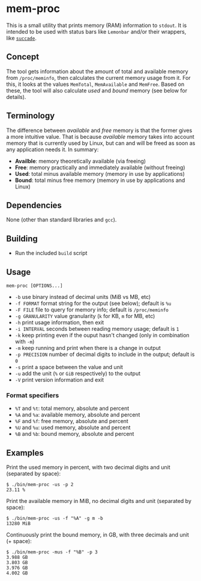 # mem-proc

This is a small utility that prints memory (RAM) information to `stdout`.
It is intended to be used with status bars like `Lemonbar` and/or their 
wrappers, like [`succade`](https://github.com/domsson/succade).

## Concept 

The tool gets information about the amount of total and available memory from 
`/proc/meminfo`, then calculates the current memory usage from it. For this, it 
looks at the values `MemTotal`, `MemAvailable` and `MemFree`. Based on these, 
the tool will also calculate _used_ and _bound_ memory (see below for details).

## Terminology

The difference between _available_ and _free_ memory is that the former gives
a more intuitive value. That is because _available_ memory takes into account 
memory that is currently used by Linux, but can and will be freed as soon as 
any application needs it. In summary:

 - **Availble**: memory theoretically available (via freeing)
 - **Free**: memory practically and immediately available (without freeing)
 - **Used**: total minus available memory (memory in use by applications)
 - **Bound**: total minus free memory (memory in use by applications and Linux)

## Dependencies

None (other than standard libraries and `gcc`).

## Building

- Run the included `build` script

## Usage

    mem-proc [OPTIONS...]

- `-b` use binary instead of decimal units (MiB vs MB, etc)
- `-f FORMAT` format string for the output (see below); default is `%u`
- `-F FILE` file to query for memory info; default is `/proc/meminfo`
- `-g GRANULARITY` value granularity (`k` for KB, `m` for MB, etc)
- `-h` print usage information, then exit
- `-i INTERVAL` seconds between reading memory usage; default is `1`
- `-k` keep printing even if the ouput hasn't changed (only in combination with `-m`)
- `-m` keep running and print when there is a change in output
- `-p PRECISION` number of decimal digits to include in the output; default is `0`
- `-s` print a space between the value and unit
- `-u` add the unit (`%` or `GiB` respectively) to the output
- `-V` print version information and exit

### Format specifiers

- `%T` and `%t`: total memory, absolute and percent
- `%A` and `%a`: available memory, absolute and percent
- `%F` and `%f`: free memory, absolute and percent
- `%U` and `%u`: used memory, absolute and percent
- `%B` and `%b`: bound memory, absolute and percent

## Examples

Print the used memory in percent, with two decimal digits and unit (separated by space):

    $ ./bin/mem-proc -us -p 2
    23.11 %
   
Print the available memory in MiB, no decimal digits and unit (separated by space):

    $ ./bin/mem-proc -us -f "%A" -g m -b
    13280 MiB

Continuously print the bound memory, in GB, with three decimals and unit (+ space):

    $ ./bin/mem-proc -mus -f "%B" -p 3
    3.988 GB
    3.803 GB
    3.976 GB
    4.002 GB

